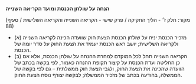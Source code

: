 **הנחה על שולחן הכנסת ומועד הקריאה השנייה**

(מקור: חלק ז׳ - הליך החקיקה / פרק שישי - הקריאה השנייה והקריאה השלישית / סעיף 88)
 * (א) מזכיר הכנסת יניח על שולחן הכנסת הצעת חוק שוועדה הכינה לקריאה השנייה ולקריאה השלישית; יושב ראש הכנסת יעמיד את הצעת החוק על סדר יומה של הכנסת.
 * (ב) הקריאה השנייה תחל לכל המוקדם למחרת ההנחה על שולחן הכנסת, אלא אם כן החליטה ועדת הכנסת על קיצור תקופת ההנחה כאמור, לפי בקשה בכתב של הוועדה שהכינה את הצעת החוק, ולגבי הצעת חוק ממשלתית – גם לפי בקשה של הממשלה, בהודעה בכתב של מזכיר הממשלה; לבקשה יצורף נוסח הצעת החוק.